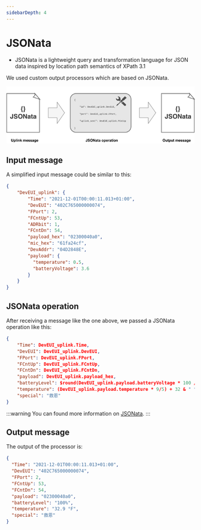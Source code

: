 ```yaml
---
sidebarDepth: 4
---
```


# JSONata

* JSONata is a lightweight query and transformation language for JSON data inspired by location path semantics of XPath 3.1

We used custom output processors which are based on JSONata.

![img](images/jsonata.png)

## Input message

A simplified input message could be similar to this:

```json
{
    "DevEUI_uplink": {
        "Time": "2021-12-01T00:00:11.013+01:00",
        "DevEUI": "402C765000000074",
        "FPort": 2,
        "FCntUp": 53,
        "ADRbit": 1,
        "FCntDn": 54,
        "payload_hex": "02300040a0",
        "mic_hex": "61fa24cf",
        "DevAddr": "04D2848E",
        "payload": {
          "temperature": 0.5,
          "batteryVoltage": 3.6
        }
    }
}
```

## JSONata operation

After receiving a message like the one above, we passed a JSONata operation like this:

```json
{
    "Time": DevEUI_uplink.Time, 
    "DevEUI": DevEUI_uplink.DevEUI,
    "FPort": DevEUI_uplink.FPort,
    "FCntUp": DevEUI_uplink.FCntUp,
    "FCntDn": DevEUI_uplink.FCntDn,
    "payload": DevEUI_uplink.payload_hex,
    "batteryLevel": $round(DevEUI_uplink.payload.batteryVoltage * 100 / 3.6) & "%",
    "temperature": (DevEUI_uplink.payload.temperature * 9/5) + 32 & " °F",
    "special": "救恩"
}
```
:::warning
You can found more information on <a href="http://docs.jsonata.org/overview">JSONata</a>.
:::

## Output message

The output of the processor is:

```json
{
  "Time": "2021-12-01T00:00:11.013+01:00",
  "DevEUI": "402C765000000074",
  "FPort": 2,
  "FCntUp": 53,
  "FCntDn": 54,
  "payload": "02300040a0",
  "batteryLevel": "100%",
  "temperature": "32.9 °F",
  "special": "救恩"
}
```
